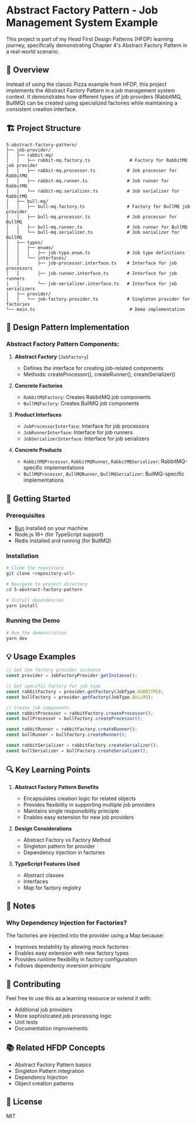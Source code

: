 # Abstract Factory Pattern - Job Management System Example

This project is part of my Head First Design Patterns (HFDP) learning journey, specifically demonstrating Chapter 4's Abstract Factory Pattern in a real-world scenario.

## 🎯 Overview

Instead of using the classic Pizza example from HFDP, this project implements the Abstract Factory Pattern in a job management system context. It demonstrates how different types of job providers (RabbitMQ, BullMQ) can be created using specialized factories while maintaining a consistent creation interface.

## 🏗️ Project Structure

```
5-abstract-factory-pattern/
├── job-provider/
│   ├── rabbit-mq/
│   │   ├── rabbit-mq.factory.ts               # Factory for RabbitMQ job provider
│   │   ├── rabbit-mq.processor.ts            # Job processor for RabbitMQ
│   │   ├── rabbit-mq.runner.ts               # Job runner for RabbitMQ
│   │   └── rabbit-mq.serializer.ts           # Job serializer for RabbitMQ
│   ├── bull-mq/
│   │   ├── bull-mq.factory.ts                # Factory for BullMQ job provider
│   │   ├── bull-mq.processor.ts              # Job processor for BullMQ
│   │   ├── bull-mq.runner.ts                 # Job runner for BullMQ
│   │   └── bull-mq.serializer.ts             # Job serializer for BullMQ
│   ├── types/
│   │   ├── enums/
│   │   │   ├── job-type.enum.ts              # Job type definitions
│   │   └── interfaces/
│   │       ├── job-processor.interface.ts    # Interface for job processors
│   │       ├── job-runner.interface.ts       # Interface for job runners
│   │       └── job-serializer.interface.ts   # Interface for job serializers
│   ├── provider/
│   │   └── job-factory.provider.ts           # Singleton provider for factories
└── main.ts                                    # Demo implementation
```

## 🎨 Design Pattern Implementation

### Abstract Factory Pattern Components:

1. **Abstract Factory** (`JobFactory`)

   - Defines the interface for creating job-related components
   - Methods: createProcessor(), createRunner(), createSerializer()

2. **Concrete Factories**

   - `RabbitMQFactory`: Creates RabbitMQ job components
   - `BullMQFactory`: Creates BullMQ job components

3. **Product Interfaces**

   - `JobProcessorInterface`: Interface for job processors
   - `JobRunnerInterface`: Interface for job runners
   - `JobSerializerInterface`: Interface for job serializers

4. **Concrete Products**
   - `RabbitMQProcessor`, `RabbitMQRunner`, `RabbitMQSerializer`: RabbitMQ-specific implementations
   - `BullMQProcessor`, `BullMQRunner`, `BullMQSerializer`: BullMQ-specific implementations

## 🚀 Getting Started

### Prerequisites

- [Bun](https://bun.sh/) installed on your machine
- Node.js 16+ (for TypeScript support)
- Redis installed and running (for BullMQ)

### Installation

```bash
# Clone the repository
git clone <repository-url>

# Navigate to project directory
cd 5-abstract-factory-pattern

# Install dependencies
yarn install
```

### Running the Demo

```bash
# Run the demonstration
yarn dev
```

## 💡 Usage Examples

```typescript
// Get the factory provider instance
const provider = JobFactoryProvider.getInstance();

// Get specific factory for job type
const rabbitFactory = provider.getFactory(JobType.RABBITMQ);
const bullFactory = provider.getFactory(JobType.BULLMQ);

// Create job components
const rabbitProcessor = rabbitFactory.createProcessor();
const bullProcessor = bullFactory.createProcessor();

const rabbitRunner = rabbitFactory.createRunner();
const bullRunner = bullFactory.createRunner();

const rabbitSerializer = rabbitFactory.createSerializer();
const bullSerializer = bullFactory.createSerializer();
```

## 🔍 Key Learning Points

1. **Abstract Factory Pattern Benefits**

   - Encapsulates creation logic for related objects
   - Provides flexibility in supporting multiple job providers
   - Maintains single responsibility principle
   - Enables easy extension for new job providers

2. **Design Considerations**

   - Abstract Factory vs Factory Method
   - Singleton pattern for provider
   - Dependency injection in factories

3. **TypeScript Features Used**
   - Abstract classes
   - Interfaces
   - Map for factory registry

## 📝 Notes

### Why Dependency Injection for Factories?

The factories are injected into the provider using a Map because:

- Improves testability by allowing mock factories
- Enables easy extension with new factory types
- Provides runtime flexibility in factory configuration
- Follows dependency inversion principle

## 🤝 Contributing

Feel free to use this as a learning resource or extend it with:

- Additional job providers
- More sophisticated job processing logic
- Unit tests
- Documentation improvements

## 📚 Related HFDP Concepts

- Abstract Factory Pattern basics
- Singleton Pattern integration
- Dependency Injection
- Object creation patterns

## 📄 License

MIT
